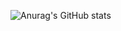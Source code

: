 
![Anurag's GitHub stats](https://github-readme-stats.vercel.app/api?username=J_JIM&show_icons=true&theme=radical)
